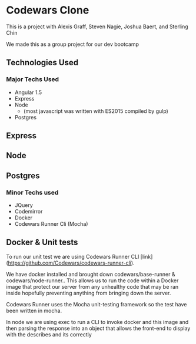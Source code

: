 # Codewars Clone

This is a project with 
Alexis Graff, 
Steven Nagie, 
Joshua Baert, and 
Sterling Chin

We made this as a group project for our dev bootcamp

## Technologies Used


### Major Techs Used

* Angular 1.5
* Express
* Node
  * (most javascript was written with ES2015 compiled by gulp)
* Postgres

## Express


## Node


## Postgres


### Minor Techs used

* JQuery
* Codemirror
* Docker
* Codewars Runner Cli (Mocha)

## Docker & Unit tests

To run our unit test we are using Codewars Runner CLI [link] (https://github.com/Codewars/codewars-runner-cli).

We have docker installed and brought down codewars/base-runner & codewars/node-runner.. This allows us to run the code within a Docker image that protect our server from any unhealthy code that may be ran inside hopefully preventing anything from bringing down the server.

Codewars Runner uses the Mocha unit-testing framework so the test have been written in mocha. 

In node we are using exec to run a CLI to invoke docker and this image and then parsing the response into an object that allows the front-end to display with the describes and its correctly
